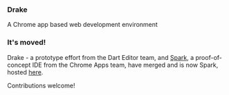 ### Drake

A Chrome app based web development environment

### It's moved!

Drake - a prototype effort from the Dart Editor team, and [Spark](https://github.com/GoogleChrome/code-editor-app),
a proof-of-concept IDE from the Chrome Apps team, have merged and is now Spark,
hosted [here](https://github.com/dart-lang/spark).

Contributions welcome!

